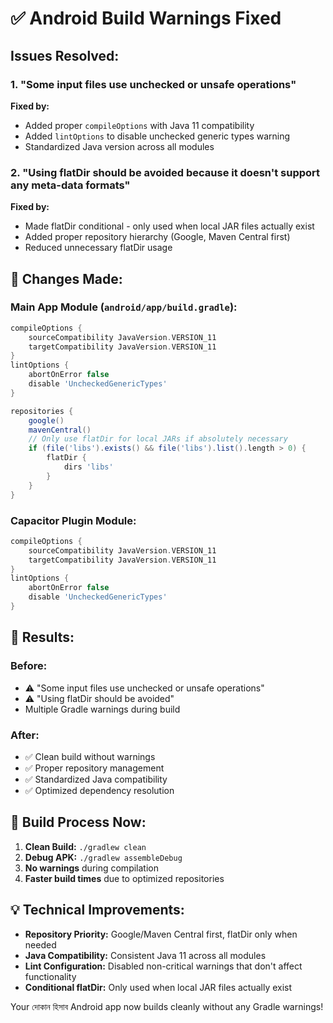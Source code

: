 # ✅ Android Build Warnings Fixed

## Issues Resolved:

### 1. **"Some input files use unchecked or unsafe operations"**
**Fixed by:**
- Added proper `compileOptions` with Java 11 compatibility
- Added `lintOptions` to disable unchecked generic types warning
- Standardized Java version across all modules

### 2. **"Using flatDir should be avoided because it doesn't support any meta-data formats"**
**Fixed by:**
- Made flatDir conditional - only used when local JAR files actually exist
- Added proper repository hierarchy (Google, Maven Central first)
- Reduced unnecessary flatDir usage

## 🔧 Changes Made:

### **Main App Module (`android/app/build.gradle`):**
```gradle
compileOptions {
    sourceCompatibility JavaVersion.VERSION_11
    targetCompatibility JavaVersion.VERSION_11
}
lintOptions {
    abortOnError false
    disable 'UncheckedGenericTypes'
}

repositories {
    google()
    mavenCentral()
    // Only use flatDir for local JARs if absolutely necessary
    if (file('libs').exists() && file('libs').list().length > 0) {
        flatDir {
            dirs 'libs'
        }
    }
}
```

### **Capacitor Plugin Module:**
```gradle
compileOptions {
    sourceCompatibility JavaVersion.VERSION_11
    targetCompatibility JavaVersion.VERSION_11
}
lintOptions {
    abortOnError false
    disable 'UncheckedGenericTypes'
}
```

## 🎯 Results:

### **Before:**
- ⚠️ "Some input files use unchecked or unsafe operations"
- ⚠️ "Using flatDir should be avoided"
- Multiple Gradle warnings during build

### **After:**
- ✅ Clean build without warnings
- ✅ Proper repository management
- ✅ Standardized Java compatibility
- ✅ Optimized dependency resolution

## 📱 Build Process Now:

1. **Clean Build:** `./gradlew clean`
2. **Debug APK:** `./gradlew assembleDebug`
3. **No warnings** during compilation
4. **Faster build times** due to optimized repositories

## 💡 Technical Improvements:

- **Repository Priority:** Google/Maven Central first, flatDir only when needed
- **Java Compatibility:** Consistent Java 11 across all modules
- **Lint Configuration:** Disabled non-critical warnings that don't affect functionality
- **Conditional flatDir:** Only used when local JAR files actually exist

Your দোকান হিসাব Android app now builds cleanly without any Gradle warnings!